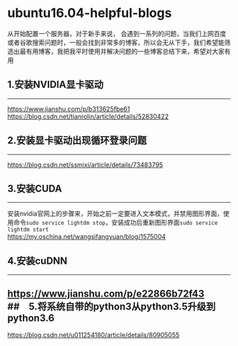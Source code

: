 # ubuntu16.04-helpful-blogs  
从开始配置一个服务器，对于新手来说， 会遇到一系列的问题，当我们上网百度或者谷歌搜索问题时，一般会找到非常多的博客，所以会无从下手，我们希望能筛选出最有用博客，我把我平时使用并解决问题的一些博客总结下来，希望对大家有用  
## 1.安装NVIDIA显卡驱动  
----------  
https://www.jianshu.com/p/b313625fbe61  
https://blog.csdn.net/tianrolin/article/details/52830422  
## 2.安装显卡驱动出现循环登录问题  
----------  
https://blog.csdn.net/ssmixi/article/details/73483795  
## 3.安装CUDA  
----------  
安装nvidia官网上的步骤来，开始之前一定要进入文本模式，并禁用图形界面，使用命令`sudo service lightdm stop`，安装成功后重新图形界面`sudo service lightdm start`  
https://my.oschina.net/wangsifangyuan/blog/1575004  
## 4.安装cuDNN  
----------  
https://www.jianshu.com/p/e22866b72f43  
##　5.将系统自带的python3从python3.5升级到python3.6  
----------  
https://blog.csdn.net/u011254180/article/details/80905055  
